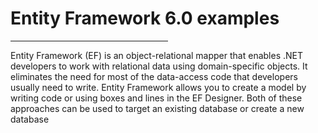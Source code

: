 <h1> Entity Framework 6.0 examples</h1>
<hr width="50%"/>
<p>Entity Framework (EF) is an object-relational mapper that enables .NET developers to work with relational data using domain-specific objects. It eliminates the need for most of the data-access code that developers usually need to write.
Entity Framework allows you to create a model by writing code or using boxes and lines in the EF Designer. Both of these approaches can be used to target an existing database or create a new database</p>
